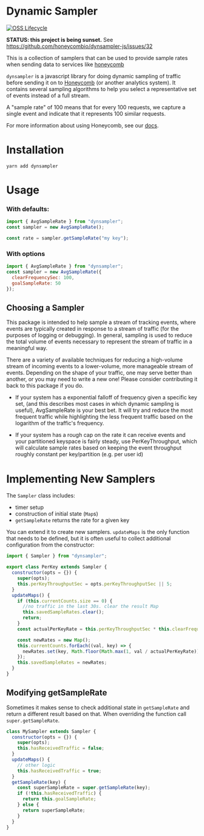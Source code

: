 # Dynamic Sampler

[![OSS Lifecycle](https://img.shields.io/osslifecycle/honeycombio/dynsampler-js)](https://github.com/honeycombio/home/blob/main/honeycomb-oss-lifecycle-and-practices.md)

**STATUS: this project is being sunset.** See https://github.com/honeycombio/dynsampler-js/issues/32

This is a collection of samplers that can be used to provide sample
rates when sending data to services like [honeycomb](https://honeycomb.io)

`dynsampler` is a javascript library for doing dynamic sampling of traffic
before sending it on to [Honeycomb](https://honeycomb.io) (or another
analytics system). It contains several sampling algorithms to help you
select a representative set of events instead of a full stream.

A "sample rate" of 100 means that for every 100 requests, we capture a
single event and indicate that it represents 100 similar requests.

For more information about using Honeycomb, see our
[docs](https://honeycomb.io/docs).

# Installation

```shell
yarn add dynsampler
```

# Usage

### With defaults:

```javascript
import { AvgSampleRate } from "dynsampler";
const sampler = new AvgSampleRate();

const rate = sampler.getSampleRate("my key");
```

### With options

```javascript
import { AvgSampleRate } from "dynsampler";
const sampler = new AvgSampleRate({
  clearFrequencySec: 100,
  goalSampleRate: 50
});
```

## Choosing a Sampler

This package is intended to help sample a stream of tracking events,
where events are typically created in response to a stream of traffic
(for the purposes of logging or debugging). In general, sampling is
used to reduce the total volume of events necessary to represent the
stream of traffic in a meaningful way.

There are a variety of available techniques for reducing a high-volume
stream of incoming events to a lower-volume, more manageable stream of
events. Depending on the shape of your traffic, one may serve better
than another, or you may need to write a new one! Please consider
contributing it back to this package if you do.

* If your system has a exponential falloff of frequency given a specific key
  set, (and this describes most cases in which dynamic sampling is useful),
  AvgSampleRate is your best bet. It will try and reduce the most frequent
  traffic while highlighting the less frequent traffic based on the logarithm of
  the traffic's frequency.

* If your system has a rough cap on the rate it can receive events and
  your partitioned keyspace is fairly steady, use PerKeyThroughput,
  which will calculate sample rates based on keeping the event
  throughput roughly constant per key/partition (e.g. per user id)

# Implementing New Samplers

The `Sampler` class includes:

* timer setup
* construction of initial state (`Map`s)
* `getSampleRate` returns the rate for a given key

You can extend it to create new samplers. `updateMaps` is the only
function that needs to be defined, but it is often useful to collect
additional configuration from the constructor:

```javascript
import { Sampler } from "dynsampler";

export class PerKey extends Sampler {
  constructor(opts = {}) {
    super(opts);
    this.perKeyThroughputSec = opts.perKeyThroughputSec || 5;
  }
  updateMaps() {
    if (this.currentCounts.size == 0) {
      //no traffic in the last 30s. clear the result Map
      this.savedSampleRates.clear();
      return;
    }
    const actualPerKeyRate = this.perKeyThroughputSec * this.clearFrequencySec;

    const newRates = new Map();
    this.currentCounts.forEach((val, key) => {
      newRates.set(key, Math.floor(Math.max(1, val / actualPerKeyRate)));
    });
    this.savedSampleRates = newRates;
  }
}
```

## Modifying getSampleRate

Sometimes it makes sense to check additional state in `getSampleRate`
and return a different result based on that. When overriding the
function call `super.getSampleRate`.

```javascript
class MySampler extends Sampler {
  constructor(opts = {}) {
    super(opts);
    this.hasReceivedTraffic = false;
  }
  updateMaps() {
    // other logic
    this.hasReceivedTraffic = true;
  }
  getSampleRate(key) {
    const superSampleRate = super.getSampleRate(key);
    if (!this.hasReceivedTraffic) {
      return this.goalSampleRate;
    } else {
      return superSampleRate;
    }
  }
}
```
